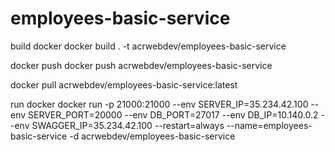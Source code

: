 # employees-basic-service

build docker
docker build . -t acrwebdev/employees-basic-service

docker push
docker push acrwebdev/employees-basic-service

docker pull acrwebdev/employees-basic-service:latest

run docker
docker run -p 21000:21000 --env SERVER_IP=35.234.42.100 --env SERVER_PORT=20000 --env DB_PORT=27017 --env DB_IP=10.140.0.2 --env SWAGGER_IP=35.234.42.100 --restart=always --name=employees-basic-service -d acrwebdev/employees-basic-service
